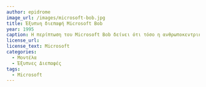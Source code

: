 ```yaml
---
author: epidrome
image_url: /images/microsoft-bob.jpg
title: Έξυπνη διεπαφή Microsoft Bob
year: 1995
caption: Η περίπτωση του Microsoft Bob δείνει ότι τόσο η ανθρωποκεντρική σχεδίαση όσο και οι κανόνες σχεδίασης όπως η φιλικότητα δεν έχουν πάντα καλό αποτέλεσμα.
license_url:
license_text: Microsoft
categories:
  - Μοντέλα
  - Έξυπνες Διεπαφές
tags:
  - Microsoft
---
```

